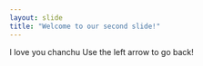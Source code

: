 ```yaml
---
layout: slide
title: "Welcome to our second slide!"
---
```

I love you chanchu
Use the left arrow to go back!
